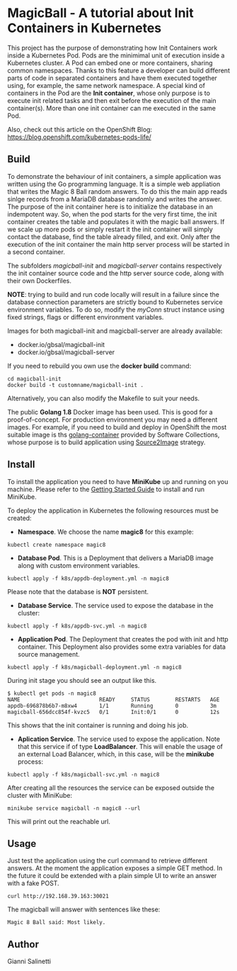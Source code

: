 # MagicBall - A tutorial about Init Containers in Kubernetes

This project has the purpose of demonstrating how Init Containers work inside a 
Kubernetes Pod. Pods are the minimimal unit of execution inside a Kubernetes cluster.
A Pod can embed one or more containers, sharing common namespaces. Thanks to this
feature a developer can build different parts of code in separated containers and have
them executed together using, for example, the same network namespace.
A special kind of containers in the Pod are the **Init container**, whose only purpose is to 
execute init related tasks and then exit before the execution of the main container(s).
More than one init container can me executed in the same Pod.

Also, check out this article on the OpenShift Blog: https://blog.openshift.com/kubernetes-pods-life/

## Build

To demonstrate the behaviour of init containers, a simple application was written using
the Go programming language. It is a simple web appliation that writes the Magic 8 Ball random
answers. To do this the main app reads sinlge records from a MariaDB database randomly and 
writes the answer.
The purpose of the init container here is to initialize the database in an indempotent way.
So, when the pod starts for the very first time, the init container creates the table and 
populates it with the magic ball answers. 
If we scale up more pods or simply restart it the init container will simply contact the database,
find the table already filled, and exit.
Only after the execution of the init container the main http server process will be started in a 
second container.

The subfolders *magicball-init* and *magicball-server* contains respectively the init container 
source code and the http server source code, along with their own Dockerfiles.

**NOTE**: trying to build and run code locally will result in a failure since the database
connection parameters are strictly bound to Kubernetes service environment variables. To do so, modify
the *myConn* struct instance using fixed strings, flags or different environment variables.

Images for both magicball-init and magicball-server are already available: 
- docker.io/gbsal/magicball-init
- docker.io/gbsal/magicball-server

If you need to rebuild you own use the **docker build** command:

```
cd magicball-init
docker build -t customname/magicball-init .
```

Alternatively, you can also modify the Makefile to suit your needs.

The public **Golang 1.8** Docker image has been used. This is good for a proof-of-concept. For production
environment you may need a different images. For example, if you need to build and deploy in 
OpenShift the most suitable image is ths [golang-container](https://github.com/sclorg/golang-container) provided
by Software Collections, whose purpose is to build application using [Source2Image](https://github.com/openshift/source-to-image)
strategy.


## Install

To install the application you need to have **MiniKube** up and running on you machine.
Please refer to the [Getting Started Guide](https://kubernetes.io/docs/getting-started-guides/minikube/) to install and run
MiniKube.

To deploy the application in Kubernetes the following resources must be created:

- **Namespace**. We choose the name **magic8** for this example:
```
kubectl create namespace magic8
```

- **Database Pod**. This is a Deployment that delivers a MariaDB image along
with custom environment variables.
```
kubectl apply -f k8s/appdb-deployment.yml -n magic8
```
Please note that the database is **NOT** persistent.

- **Database Service**. The service used to expose the database in the cluster:
```
kubectl apply -f k8s/appdb-svc.yml -n magic8
```

- **Application Pod**. The Deployment that creates the pod with init and http container.
This Deployment also provides some extra variables for data source management.
```
kubectl apply -f k8s/magicball-deployment.yml -n magic8
```

During init stage you should see an output like this.
```
$ kubectl get pods -n magic8
NAME                         READY     STATUS        RESTARTS   AGE
appdb-696878b6b7-m8xw4       1/1       Running       0          3m
magicball-656dcc854f-kvzc5   0/1       Init:0/1      0          12s
```

This shows that the init container is running and doing his job.

- **Aplication Service**. The service used to expose the application. Note that this service
if of type **LoadBalancer**. This will enable the usage of an external Load Balancer, which,
in this case, will be the **minikube** process:
```
kubectl apply -f k8s/magicball-svc.yml -n magic8
```

After creating all the resources the service can be exposed outside the cluster with MiniKube:
```
minikube service magicball -n magic8 --url
```

This will print out the reachable url.

## Usage

Just test the application using the curl command to retrieve different answers. At the moment the 
application exposes a simple GET method. In the future it could be extended with a plain simple
UI to write an answer with a fake POST.
```
curl http://192.168.39.163:30021
```

The magicball will answer with sentences like these:
```
Magic 8 Ball said: Most likely.
```

## Author

Gianni Salinetti
